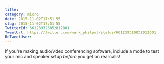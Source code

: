 ```yaml
---
title: 
category: micro
date: 2015-11-02T17:51:55
slug: 2015-11-02T17:51:55
TwitterId: 661239326852812801
TweetUrl: https://twitter.com/mark_philpot/status/661239326852812801
ReTweetUser: 
---
```


If you're making audio/video conferencing software, include a mode to test your mic and speaker setup *before* you get on real calls!